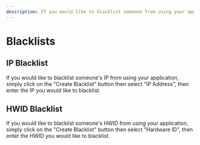 ```yaml
---
description: If you would like to blacklist someone from using your application.
---
```


# Blacklists

## IP Blacklist

If you would like to blacklist someone's IP from using your application, simply click on the "Create Blacklist" button then select "IP Address", then enter the IP you would like to blacklist.&#x20;

## HWID Blacklist

If you would like to blacklist someone's HWID from using your application, simply click on the "Create Blacklist" button then select "Hardware ID", then enter the HWID you would like to blacklist.&#x20;
